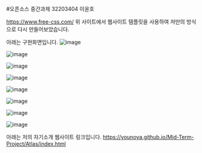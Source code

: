 #오픈소스 중간과제
32203404 이윤호


https://www.free-css.com/ 
위 사이트에서 웹사이트 템플릿을 사용하여 저만의 방식으로 다시 만들어보았습니다.

아래는 구현화면입니다.
![image](https://github.com/YouNoya/Mid-Term-Project/assets/147070455/b0af0fae-47c7-483c-8b87-eb7a21c8137e)

![image](https://github.com/YouNoya/Mid-Term-Project/assets/147070455/cf50ecab-1797-4f44-890a-1705ca023f86)

![image](https://github.com/YouNoya/Mid-Term-Project/assets/147070455/af75fcc7-4b1d-4e39-98b8-98ab6a517f36)

![image](https://github.com/YouNoya/Mid-Term-Project/assets/147070455/867c5bdc-fba7-48e1-b8f2-2bf8245b73bf)

![image](https://github.com/YouNoya/Mid-Term-Project/assets/147070455/f1ef4df8-3b24-4eec-a4ca-945c59275860)

![image](https://github.com/YouNoya/Mid-Term-Project/assets/147070455/2c5dfb05-f42d-4b80-8031-07fcf4b2528b)

![image](https://github.com/YouNoya/Mid-Term-Project/assets/147070455/23c1deb6-1a2e-4022-b839-fb051a03b875)

![image](https://github.com/YouNoya/Mid-Term-Project/assets/147070455/09dd4c2f-a44b-4426-9733-8f8c7288ab6a)

아래는 저의 자기소개 웹사이트 링크입니다.
https://younoya.github.io/Mid-Term-Project/Atlas/index.html
